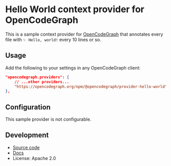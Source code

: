 # Hello World context provider for OpenCodeGraph

This is a sample context provider for [OpenCodeGraph](https://opencodegraph.org) that annotates every file with `✨ Hello, world!` every 10 lines or so.

## Usage

Add the following to your settings in any OpenCodeGraph client:

```json
"opencodegraph.providers": {
    // ...other providers...
    "https://opencodegraph.org/npm/@opencodegraph/provider-hello-world": true
},
```

## Configuration

This sample provider is not configurable.

## Development

- [Source code](https://sourcegraph.com/github.com/sourcegraph/opencodegraph/-/tree/provider/hello-world)
- [Docs](https://opencodegraph.org/docs/providers/hello-world)
- License: Apache 2.0

